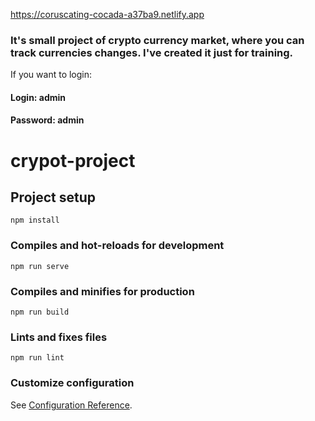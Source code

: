 https://coruscating-cocada-a37ba9.netlify.app


### It's small project of crypto currency market, where you can track currencies changes. I've created it just for training.

If you want to login:

#### Login: admin
#### Password: admin

# crypot-project

## Project setup
```
npm install
```

### Compiles and hot-reloads for development
```
npm run serve
```

### Compiles and minifies for production
```
npm run build
```

### Lints and fixes files
```
npm run lint
```

### Customize configuration
See [Configuration Reference](https://cli.vuejs.org/config/).
